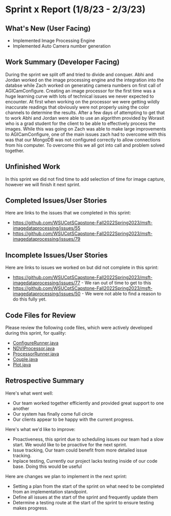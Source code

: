 # Sprint x Report (1/8/23 - 2/3/23)

## What's New (User Facing)
 * Implemented Image Processing Engine 
 * Implemented Auto Camera number generation

## Work Summary (Developer Facing)
During the sprint we split off and tried to divide and conquer. Abhi and Jordan worked on the image processing engine and the integration into the databse while Zach worked on generating camera numbers on first call of AGICamConfigure. Creating an image processor for the first time was a huge learning curve with lots of technical issues we never expected to encounter. At first when working on the processor we were getting wildly inaccurate readings that obviously were not properly using the color channels to determine the results. After a few days of attempting to get that to work Abhi and Jordan were able to use an algorithm provided by Worasit who is a grad student for the client to be able to effectively process the images. While this was going on Zach was able to make large improvements to AGICamConfigure, one of the main issues zach had to overcome with this was that our MongoDB was not configured correctly to allow connections from his computer. To overcome this we all got into call and problem solved together.

## Unfinished Work
In this sprint we did not find time to add selection of time for image capture, however we will finish it next sprint.

## Completed Issues/User Stories
Here are links to the issues that we completed in this sprint:

 * https://github.com/WSUCptSCapstone-Fall2022Spring2023/msft-imagedataprocessing/issues/55
 * https://github.com/WSUCptSCapstone-Fall2022Spring2023/msft-imagedataprocessing/issues/79


 ## Incomplete Issues/User Stories
 Here are links to issues we worked on but did not complete in this sprint:
 
 * https://github.com/WSUCptSCapstone-Fall2022Spring2023/msft-imagedataprocessing/issues/77 - We ran out of time to get to this
 * https://github.com/WSUCptSCapstone-Fall2022Spring2023/msft-imagedataprocessing/issues/50 - We were not able to find a reason to do this fully yet.
 
## Code Files for Review
Please review the following code files, which were actively developed during this sprint, for quality:
 * [ConfigureRunner.java](https://github.com/WSUCptSCapstone-Fall2022Spring2023/msft-imagedataprocessing/blob/044763b45705e60c009c9e65ee83d4d67cd1ef09/AGICamConfigure/src/main/java/org/agicam/ConfigureRunner.java)
 * [NDVIProcessor.java](https://github.com/WSUCptSCapstone-Fall2022Spring2023/msft-imagedataprocessing/blob/main/AGICamProcessor/src/main/java/org/agicam/processor/NDVIProcessor.java)
 * [ProcessorRunner.java](https://github.com/WSUCptSCapstone-Fall2022Spring2023/msft-imagedataprocessing/blob/main/AGICamProcessor/src/main/java/org/agicam/processor/ProcessorRunner.java)
 * [Couple.java](https://github.com/WSUCptSCapstone-Fall2022Spring2023/msft-imagedataprocessing/blob/main/AGICamProcessor/src/main/java/org/agicam/processor/util/Couple.java)
 * [Plot.java](https://github.com/WSUCptSCapstone-Fall2022Spring2023/msft-imagedataprocessing/blob/main/AGICamProcessor/src/main/java/org/agicam/processor/util/Plot.java)
 
## Retrospective Summary
Here's what went well:
  * Our team worked together efficiently and provided great support to one another
  * Our system has finally come full circle
  * Our clients appear to be happy with the current progress.
 
Here's what we'd like to improve:
   * Proactiveness, this sprint due to scheduling issues our team had a slow start. We would like to be proactive for the next sprint.
   * Issue tracking, Our team could benefit from more detailed issue tracking.
   * Inplace testing, Currently our project lacks testing inside of our code base. Doing this would be useful
  
Here are changes we plan to implement in the next sprint:
   * Setting a plan from the start of the sprint on what need to be completed from an implementation standpoint.
   * Define all issues at the start of the sprint and frequently update them
   * Determine a testing route at the start of the sprint to ensure testing makes progress.
